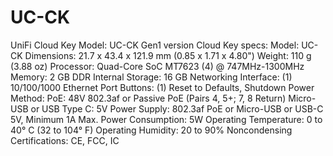 # UC-CK
UniFi Cloud Key Model: UC-CK
  Gen1 version Cloud Key specs:
    Model: UC-CK
    Dimensions: 21.7 x 43.4 x 121.9 mm (0.85 x 1.71 x 4.80")
    Weight: 110 g (3.88 oz)
    Processor: Quad-Core SoC MT7623 (4) @ 747MHz-1300MHz
    Memory: 2 GB DDR
    Internal Storage: 16 GB
    Networking Interface: (1) 10/100/1000 Ethernet Port
    Buttons: (1) Reset to Defaults, Shutdown
    Power Method:
      PoE: 48V 802.3af or Passive PoE (Pairs 4, 5+; 7, 8 Return)
      Micro-USB or USB Type C: 5V
    Power Supply: 802.3af PoE or Micro-USB or USB-C 5V, Minimum 1A
    Max. Power Consumption: 5W
    Operating Temperature: 0 to 40° C (32 to 104° F)
    Operating Humidity: 20 to 90% Noncondensing
    Certifications: CE, FCC, IC
